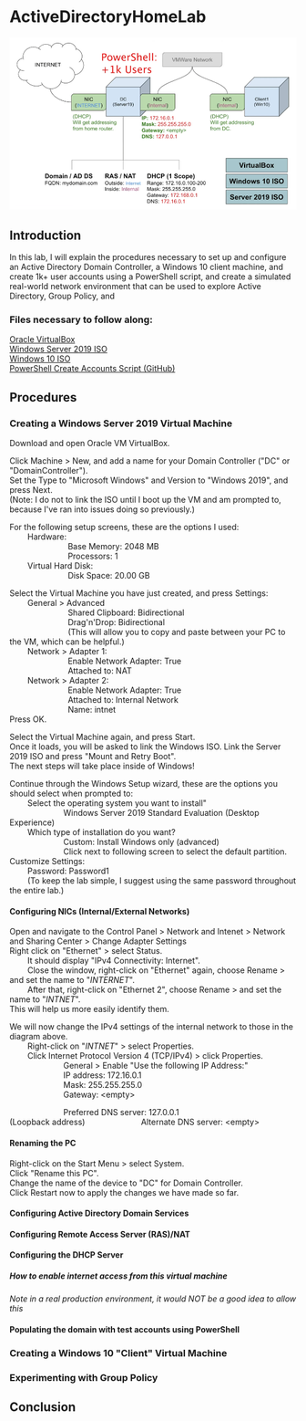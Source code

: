 # ActiveDirectoryHomeLab
<img src="/images/main_diagram.png">

## Introduction
In this lab, I will explain the procedures necessary to set up and configure an Active Directory Domain Controller, a Windows 10 client machine, and create 1k+ user accounts using a PowerShell script, and create a simulated real-world network environment that can be used to explore Active Directory, Group Policy, and 

### Files necessary to follow along:
<a href="https://www.virtualbox.org/wiki/Downloads">Oracle VirtualBox</a><br />
<a href="https://www.microsoft.com/en-us/evalcenter/download-windows-server-2019">Windows Server 2019 ISO</a><br />
<a href="https://www.microsoft.com/en-us/software-download/windows10">Windows 10 ISO</a><br />
<a href="https://github.com/joshmadakor1/AD_PS">PowerShell Create Accounts Script (GitHub)</a>

## Procedures
### Creating a Windows Server 2019 Virtual Machine
Download and open Oracle VM VirtualBox.

Click Machine > New, and add a name for your Domain Controller ("DC" or "DomainController").<br />
Set the Type to "Microsoft Windows" and Version to "Windows 2019", and press Next.<br />
(Note: I do not to link the ISO until I boot up the VM and am prompted to, because I've ran into issues doing so previously.)<br />

For the following setup screens, these are the options I used:<br />
&nbsp;&nbsp;&nbsp;&nbsp;&nbsp;&nbsp;&nbsp;&nbsp;Hardware:<br />
&nbsp;&nbsp;&nbsp;&nbsp;&nbsp;&nbsp;&nbsp;&nbsp;&nbsp;&nbsp;&nbsp;&nbsp;&nbsp;&nbsp;&nbsp;&nbsp;&nbsp;&nbsp;&nbsp;&nbsp;&nbsp;&nbsp;&nbsp;&nbsp;&nbsp;&nbsp;Base Memory: 2048 MB<br />
&nbsp;&nbsp;&nbsp;&nbsp;&nbsp;&nbsp;&nbsp;&nbsp;&nbsp;&nbsp;&nbsp;&nbsp;&nbsp;&nbsp;&nbsp;&nbsp;&nbsp;&nbsp;&nbsp;&nbsp;&nbsp;&nbsp;&nbsp;&nbsp;&nbsp;&nbsp;Processors: 1<br />
&nbsp;&nbsp;&nbsp;&nbsp;&nbsp;&nbsp;&nbsp;&nbsp;Virtual Hard Disk:<br />
&nbsp;&nbsp;&nbsp;&nbsp;&nbsp;&nbsp;&nbsp;&nbsp;&nbsp;&nbsp;&nbsp;&nbsp;&nbsp;&nbsp;&nbsp;&nbsp;&nbsp;&nbsp;&nbsp;&nbsp;&nbsp;&nbsp;&nbsp;&nbsp;&nbsp;&nbsp;Disk Space: 20.00 GB<br />

Select the Virtual Machine you have just created, and press Settings:<br />
&nbsp;&nbsp;&nbsp;&nbsp;&nbsp;&nbsp;&nbsp;&nbsp;General > Advanced<br />
&nbsp;&nbsp;&nbsp;&nbsp;&nbsp;&nbsp;&nbsp;&nbsp;&nbsp;&nbsp;&nbsp;&nbsp;&nbsp;&nbsp;&nbsp;&nbsp;&nbsp;&nbsp;&nbsp;&nbsp;&nbsp;&nbsp;&nbsp;&nbsp;&nbsp;&nbsp;Shared Clipboard:&nbsp;Bidirectional<br />
&nbsp;&nbsp;&nbsp;&nbsp;&nbsp;&nbsp;&nbsp;&nbsp;&nbsp;&nbsp;&nbsp;&nbsp;&nbsp;&nbsp;&nbsp;&nbsp;&nbsp;&nbsp;&nbsp;&nbsp;&nbsp;&nbsp;&nbsp;&nbsp;&nbsp;&nbsp;Drag'n'Drop:&nbsp;Bidirectional<br />
&nbsp;&nbsp;&nbsp;&nbsp;&nbsp;&nbsp;&nbsp;&nbsp;&nbsp;&nbsp;&nbsp;&nbsp;&nbsp;&nbsp;&nbsp;&nbsp;&nbsp;&nbsp;&nbsp;&nbsp;&nbsp;&nbsp;&nbsp;&nbsp;&nbsp;&nbsp;(This will allow you to copy and paste between your PC to the VM, which can be helpful.)<br />
&nbsp;&nbsp;&nbsp;&nbsp;&nbsp;&nbsp;&nbsp;&nbsp;Network > Adapter 1:<br />
&nbsp;&nbsp;&nbsp;&nbsp;&nbsp;&nbsp;&nbsp;&nbsp;&nbsp;&nbsp;&nbsp;&nbsp;&nbsp;&nbsp;&nbsp;&nbsp;&nbsp;&nbsp;&nbsp;&nbsp;&nbsp;&nbsp;&nbsp;&nbsp;&nbsp;&nbsp;Enable Network Adapter: True<br />
&nbsp;&nbsp;&nbsp;&nbsp;&nbsp;&nbsp;&nbsp;&nbsp;&nbsp;&nbsp;&nbsp;&nbsp;&nbsp;&nbsp;&nbsp;&nbsp;&nbsp;&nbsp;&nbsp;&nbsp;&nbsp;&nbsp;&nbsp;&nbsp;&nbsp;&nbsp;Attached to: NAT<br />
&nbsp;&nbsp;&nbsp;&nbsp;&nbsp;&nbsp;&nbsp;&nbsp;Network > Adapter 2:<br />
&nbsp;&nbsp;&nbsp;&nbsp;&nbsp;&nbsp;&nbsp;&nbsp;&nbsp;&nbsp;&nbsp;&nbsp;&nbsp;&nbsp;&nbsp;&nbsp;&nbsp;&nbsp;&nbsp;&nbsp;&nbsp;&nbsp;&nbsp;&nbsp;&nbsp;&nbsp;Enable Network Adapter: True<br />
&nbsp;&nbsp;&nbsp;&nbsp;&nbsp;&nbsp;&nbsp;&nbsp;&nbsp;&nbsp;&nbsp;&nbsp;&nbsp;&nbsp;&nbsp;&nbsp;&nbsp;&nbsp;&nbsp;&nbsp;&nbsp;&nbsp;&nbsp;&nbsp;&nbsp;&nbsp;Attached to: Internal Network<br />
&nbsp;&nbsp;&nbsp;&nbsp;&nbsp;&nbsp;&nbsp;&nbsp;&nbsp;&nbsp;&nbsp;&nbsp;&nbsp;&nbsp;&nbsp;&nbsp;&nbsp;&nbsp;&nbsp;&nbsp;&nbsp;&nbsp;&nbsp;&nbsp;&nbsp;&nbsp;Name: intnet<br />
Press OK.<br />

Select the Virtual Machine again, and press Start.<br />
Once it loads, you will be asked to link the Windows ISO. Link the Server 2019 ISO and press "Mount and Retry Boot".<br />
The next steps will take place inside of Windows!

Continue through the Windows Setup wizard, these are the options you should select when prompted to:<br />
&nbsp;&nbsp;&nbsp;&nbsp;&nbsp;&nbsp;&nbsp;&nbsp;Select the operating system you want to install"<br />
&nbsp;&nbsp;&nbsp;&nbsp;&nbsp;&nbsp;&nbsp;&nbsp;&nbsp;&nbsp;&nbsp;&nbsp;&nbsp;&nbsp;&nbsp;&nbsp;&nbsp;&nbsp;&nbsp;&nbsp;&nbsp;&nbsp;&nbsp;&nbsp;Windows Server 2019 Standard Evaluation (Desktop Experience)<br />
&nbsp;&nbsp;&nbsp;&nbsp;&nbsp;&nbsp;&nbsp;&nbsp;Which type of installation do you want?<br />
&nbsp;&nbsp;&nbsp;&nbsp;&nbsp;&nbsp;&nbsp;&nbsp;&nbsp;&nbsp;&nbsp;&nbsp;&nbsp;&nbsp;&nbsp;&nbsp;&nbsp;&nbsp;&nbsp;&nbsp;&nbsp;&nbsp;&nbsp;&nbsp;Custom: Install Windows only (advanced)<br />
&nbsp;&nbsp;&nbsp;&nbsp;&nbsp;&nbsp;&nbsp;&nbsp;&nbsp;&nbsp;&nbsp;&nbsp;&nbsp;&nbsp;&nbsp;&nbsp;&nbsp;&nbsp;&nbsp;&nbsp;&nbsp;&nbsp;&nbsp;&nbsp;Click next to following screen to select the default partition.<br />
Customize Settings:<br />
&nbsp;&nbsp;&nbsp;&nbsp;&nbsp;&nbsp;&nbsp;&nbsp;Password: Password1<br />
&nbsp;&nbsp;&nbsp;&nbsp;&nbsp;&nbsp;&nbsp;&nbsp;(To keep the lab simple, I suggest using the same password throughout the entire lab.)<br />

#### Configuring NICs (Internal/External Networks)
Open and navigate to the Control Panel > Network and Intenet > Network and Sharing Center > Change Adapter Settings<br />
Right click on "Ethernet" > select Status.<br />
&nbsp;&nbsp;&nbsp;&nbsp;&nbsp;&nbsp;&nbsp;&nbsp;It should display "IPv4 Connectivity: Internet".<br />
&nbsp;&nbsp;&nbsp;&nbsp;&nbsp;&nbsp;&nbsp;&nbsp;Close the window, right-click on "Ethernet" again, choose Rename > and set the name to "_INTERNET_".<br />
&nbsp;&nbsp;&nbsp;&nbsp;&nbsp;&nbsp;&nbsp;&nbsp;After that, right-click on "Ethernet 2", choose Rename > and set the name to "_INTNET_".<br />
This will help us more easily identify them.<br />

We will now change the IPv4 settings of the internal network to those in the diagram above.<br />
&nbsp;&nbsp;&nbsp;&nbsp;&nbsp;&nbsp;&nbsp;&nbsp;Right-click on "_INTNET_" > select Properties.<br />
&nbsp;&nbsp;&nbsp;&nbsp;&nbsp;&nbsp;&nbsp;&nbsp;Click Internet Protocol Version 4 (TCP/IPv4) > click Properties.<br />
&nbsp;&nbsp;&nbsp;&nbsp;&nbsp;&nbsp;&nbsp;&nbsp;&nbsp;&nbsp;&nbsp;&nbsp;&nbsp;&nbsp;&nbsp;&nbsp;&nbsp;&nbsp;&nbsp;&nbsp;&nbsp;&nbsp;&nbsp;&nbsp;General > Enable "Use the following IP Address:"<br />
&nbsp;&nbsp;&nbsp;&nbsp;&nbsp;&nbsp;&nbsp;&nbsp;&nbsp;&nbsp;&nbsp;&nbsp;&nbsp;&nbsp;&nbsp;&nbsp;&nbsp;&nbsp;&nbsp;&nbsp;&nbsp;&nbsp;&nbsp;&nbsp;IP address: 172.16.0.1<br />
&nbsp;&nbsp;&nbsp;&nbsp;&nbsp;&nbsp;&nbsp;&nbsp;&nbsp;&nbsp;&nbsp;&nbsp;&nbsp;&nbsp;&nbsp;&nbsp;&nbsp;&nbsp;&nbsp;&nbsp;&nbsp;&nbsp;&nbsp;&nbsp;Mask: 255.255.255.0<br />
&nbsp;&nbsp;&nbsp;&nbsp;&nbsp;&nbsp;&nbsp;&nbsp;&nbsp;&nbsp;&nbsp;&nbsp;&nbsp;&nbsp;&nbsp;&nbsp;&nbsp;&nbsp;&nbsp;&nbsp;&nbsp;&nbsp;&nbsp;&nbsp;Gateway: &lt;empty&gt;<br />
        
&nbsp;&nbsp;&nbsp;&nbsp;&nbsp;&nbsp;&nbsp;&nbsp;&nbsp;&nbsp;&nbsp;&nbsp;&nbsp;&nbsp;&nbsp;&nbsp;&nbsp;&nbsp;&nbsp;&nbsp;&nbsp;&nbsp;&nbsp;&nbsp;Preferred DNS server: 127.0.0.1<br />(Loopback address)
&nbsp;&nbsp;&nbsp;&nbsp;&nbsp;&nbsp;&nbsp;&nbsp;&nbsp;&nbsp;&nbsp;&nbsp;&nbsp;&nbsp;&nbsp;&nbsp;&nbsp;&nbsp;&nbsp;&nbsp;&nbsp;&nbsp;&nbsp;&nbsp;Alternate DNS server: &lt;empty&gt;<br />

#### Renaming the PC
Right-click on the Start Menu > select System.<br />
Click "Rename this PC".<br />
Change the name of the device to "DC" for Domain Controller.<br />
Click Restart now to apply the changes we have made so far.<br />

#### Configuring Active Directory Domain Services

#### Configuring Remote Access Server (RAS)/NAT

#### Configuring the DHCP Server

##### How to enable internet access from this virtual machine
*Note in a real production environment, it would NOT be a good idea to allow this*

#### Populating the domain with test accounts using PowerShell

### Creating a Windows 10 "Client" Virtual Machine

### Experimenting with Group Policy 

## Conclusion
